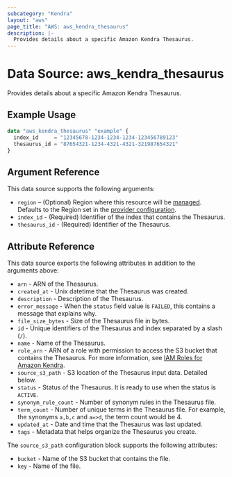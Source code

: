 ```yaml
---
subcategory: "Kendra"
layout: "aws"
page_title: "AWS: aws_kendra_thesaurus"
description: |-
  Provides details about a specific Amazon Kendra Thesaurus.
---
```


# Data Source: aws_kendra_thesaurus

Provides details about a specific Amazon Kendra Thesaurus.

## Example Usage

```terraform
data "aws_kendra_thesaurus" "example" {
  index_id     = "12345678-1234-1234-1234-123456789123"
  thesaurus_id = "87654321-1234-4321-4321-321987654321"
}
```

## Argument Reference

This data source supports the following arguments:

* `region` – (Optional) Region where this resource will be [managed](https://docs.aws.amazon.com/general/latest/gr/rande.html#regional-endpoints). Defaults to the Region set in the [provider configuration](https://registry.terraform.io/providers/hashicorp/aws/latest/docs#aws-configuration-reference).
* `index_id` - (Required) Identifier of the index that contains the Thesaurus.
* `thesaurus_id` - (Required) Identifier of the Thesaurus.

## Attribute Reference

This data source exports the following attributes in addition to the arguments above:

* `arn` - ARN of the Thesaurus.
* `created_at` - Unix datetime that the Thesaurus was created.
* `description` - Description of the Thesaurus.
* `error_message` - When the `status` field value is `FAILED`, this contains a message that explains why.
* `file_size_bytes` - Size of the Thesaurus file in bytes.
* `id` - Unique identifiers of the Thesaurus and index separated by a slash (`/`).
* `name` - Name of the Thesaurus.
* `role_arn` - ARN of a role with permission to access the S3 bucket that contains the Thesaurus. For more information, see [IAM Roles for Amazon Kendra](https://docs.aws.amazon.com/kendra/latest/dg/iam-roles.html).
* `source_s3_path` - S3 location of the Thesaurus input data. Detailed below.
* `status` - Status of the Thesaurus. It is ready to use when the status is `ACTIVE`.
* `synonym_rule_count` - Number of synonym rules in the Thesaurus file.
* `term_count` - Number of unique terms in the Thesaurus file. For example, the synonyms `a,b,c` and `a=>d`, the term count would be 4.
* `updated_at` - Date and time that the Thesaurus was last updated.
* `tags` - Metadata that helps organize the Thesaurus you create.

The `source_s3_path` configuration block supports the following attributes:

* `bucket` - Name of the S3 bucket that contains the file.
* `key` - Name of the file.
